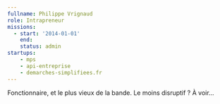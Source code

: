 ```yaml
---
fullname: Philippe Vrignaud
role: Intrapreneur
missions:
  - start: '2014-01-01'
    end:
    status: admin
startups:
    - mps
    - api-entreprise
    - demarches-simplifiees.fr
---
```


Fonctionnaire, et le plus vieux de la bande. Le moins disruptif ? À voir…
